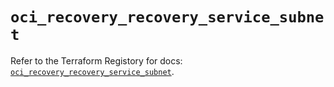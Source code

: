 # `oci_recovery_recovery_service_subnet`

Refer to the Terraform Registory for docs: [`oci_recovery_recovery_service_subnet`](https://registry.terraform.io/providers/oracle/oci/6.18.0/docs/resources/recovery_recovery_service_subnet).

